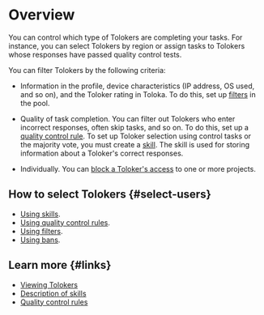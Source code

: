 # Overview

You can control which type of Tolokers are completing your tasks. For instance, you can select Tolokers by region or assign tasks to Tolokers whose responses have passed quality control tests.

You can filter Tolokers by the following criteria:

- Information in the profile, device characteristics (IP address, OS used, and so on), and the Toloker rating in Toloka. To do this, set up [filters](filters.md) in the pool.

- Quality of task completion. You can filter out Tolokers who enter incorrect responses, often skip tasks, and so on. To do this, set up a [quality control rule](quality_control.md). To set up Toloker selection using control tasks or the majority vote, you must create a [skill](skill.md). The skill is used for storing information about a Toloker's correct responses.

- Individually. You can [block a Toloker's access](ban.md) to one or more projects.

## How to select Tolokers {#select-users}

- [Using skills](skill.md).
- [Using quality control rules](quality_control.md).
- [Using filters](filters.md).
- [Using bans](ban.md).

## Learn more {#links}

- [Viewing Tolokers](../../guide/concepts/users.md)
- [Description of skills](../../guide/concepts/nav.md)
- [Quality control rules](../../guide/concepts/check-performers.md)